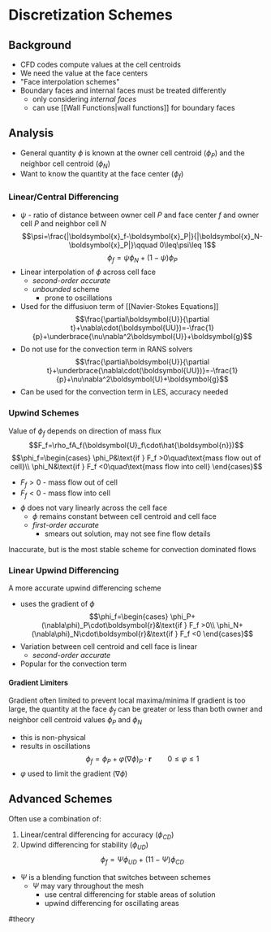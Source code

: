 # Discretization Schemes
## Background
- CFD codes compute values at the cell centroids
- We need the value at the face centers
- "Face interpolation schemes"
- Boundary faces and internal faces must be treated differently
	- only considering *internal faces*
	- can use [[Wall Functions|wall functions]] for boundary faces
## Analysis
- General quantity $\phi$ is known at the owner cell centroid ($\phi_P$) and the neighbor cell centroid ($\phi_N$)
- Want to know the quantity at the face center ($\phi_f$)
### Linear/Central Differencing
- $\psi$ - ratio of distance between owner cell $P$ and face center $f$ and owner cell $P$ and neighbor cell $N$
$$\psi=\frac{|\boldsymbol{x}_f-\boldsymbol{x}_P|}{|\boldsymbol{x}_N-\boldsymbol{x}_P|}\qquad 0\leq\psi\leq 1$$
$$\phi_f=\psi\phi_N+(1-\psi)\phi_P$$
- Linear interpolation of $\phi$ across cell face
	- *second-order accurate*
	- *unbounded* scheme
		- prone to oscillations
- Used for the diffusiuon term of [[Navier-Stokes Equations]]
$$\frac{\partial\boldsymbol{U}}{\partial t}+\nabla\cdot(\boldsymbol{UU})=-\frac{1}{p}+\underbrace{\nu\nabla^2\boldsymbol{U}}+\boldsymbol{g}$$
- Do not use for the convection term in RANS solvers
$$\frac{\partial\boldsymbol{U}}{\partial t}+\underbrace{\nabla\cdot(\boldsymbol{UU})}=-\frac{1}{p}+\nu\nabla^2\boldsymbol{U}+\boldsymbol{g}$$
- Can be used for the convection term in LES, accuracy needed
### Upwind Schemes
Value of $\phi_f$ depends on direction of mass flux
$$F_f=\rho_fA_f(\boldsymbol{U}_f\cdot\hat{\boldsymbol{n}})$$
$$\phi_f=\begin{cases}
\phi_P&\text{if } F_f >0\quad\text{mass flow out of cell}\\
\phi_N&\text{if } F_f <0\quad\text{mass flow into cell}
\end{cases}$$

- $F_f > 0$ - mass flow out of cell
- $F_f < 0$ - mass flow into cell
 $$$$
 - $\phi$ does not vary linearly across the cell face
	 - $\phi$ remains constant between cell centroid and cell face
	 - *first-order accurate*
		 - smears out solution, may not see fine flow details

Inaccurate, but is the most stable scheme for convection dominated flows
### Linear Upwind Differencing
A more accurate upwind differencing scheme
- uses the gradient of $\phi$
$$\phi_f=\begin{cases}
\phi_P+(\nabla\phi)_P\cdot\boldsymbol{r}&\text{if } F_f >0\\
\phi_N+(\nabla\phi)_N\cdot\boldsymbol{r}&\text{if } F_f <0
\end{cases}$$
- Variation between cell centroid and cell face is linear
	- *second-order accurate*
- Popular for the convection term
#### Gradient Limiters
Gradient often limited to prevent local maxima/minima
If gradient is too large, the quantity at the face $\phi_f$ can be greater or less than both owner and neighbor cell centroid values $\phi_P$ and $\phi_N$
- this is non-physical
- results in oscillations
$$\phi_f=\phi_P+\varphi(\nabla\phi)_P\cdot\boldsymbol{r}\qquad0\leq\varphi\leq1$$
- $\varphi$ used to limit the gradient ($\nabla\phi$)
## Advanced Schemes
Often use a combination of:
1. Linear/central differencing for accuracy ($\phi_{CD}$)
2. Upwind differencing for stability ($\phi_{UD}$)
$$\phi_f = \Psi\phi_{UD}+(11-\Psi)\phi_{CD}$$
- $\Psi$ is a blending function that switches between schemes
	- $\Psi$ may vary throughout the mesh 
		- use central differencing for stable areas of solution
		- upwind differencing for oscillating areas

#theory